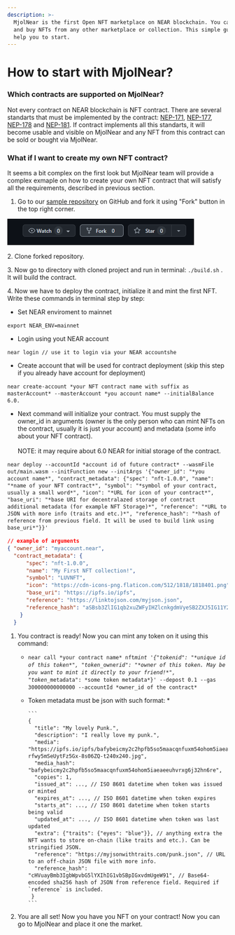 ```yaml
---
description: >-
  MjolNear is the first Open NFT marketplace on NEAR blockchain. You can sell
  and buy NFTs from any other marketplace or collection. This simple guide will
  help you to start.
---
```


# How to start with MjolNear?

### Which contracts are supported on MjolNear?

Not every contract on NEAR blockchain is NFT contract. There are several standarts that must be implemented by the contract: [NEP-171](https://nomicon.io/Standards/NonFungibleToken/Core), [NEP-177](https://nomicon.io/Standards/NonFungibleToken/Metadata), [NEP-178](https://nomicon.io/Standards/NonFungibleToken/ApprovalManagement) and  [NEP-181](https://nomicon.io/Standards/NonFungibleToken/Enumeration). If contract implements all this standarts, it will become usable and visible on MjolNear and any NFT from this contract can be sold or bought via MjolNear.

### What if I want to create my own NFT contract?

It seems a bit complex on the first look but MjolNear team will provide a complex exmaple on how to create your own NFT contract that will satisfy all the requirements, described in previous section.

1. Go to our [sample repository](https://github.com/MjolNear/simple-nft-contract) on GitHub and fork it using "Fork" button in the top right corner.

![](.gitbook/assets/image.png)

2\. Clone forked repository.

3\. Now go to directory with cloned project and run in terminal: `./build.sh` . It will build the contract.

4\. Now we have to deploy the contract, initialize it and mint the first NFT. Write these commands in terminal step by step:

* Set NEAR enviroment to mainnet

```shell
export NEAR_ENV=mainnet
```

* Login using yout NEAR account

```shell
near login // use it to login via your NEAR accountshe
```

* Create account that will be used for contract deployment (skip this step if you already have account for deployment)

```shell
near create-account *your NFT contract name with suffix as masterAccount* --masterAccount *you account name* --initialBalance 6.0.
```

* Next command will initialize your contract. You must supply the owner\_id in arguments (owner is the only person who can mint NFTs on the contract, usually it is just your account) and metadata (some info about your NFT contract). \
  \
  NOTE: it may require about 6.0 NEAR for initial storage of the contract.

```shell
near deploy --accountId *account id of future contract* --wasmFile out/main.wasm --initFunction new --initArgs '{"owner_id": "*you account name*", "contract_metadata": {"spec": "nft-1.0.0", "name": "*name of your NFT contract*", "symbol": "*symbol of your contract, usually a small word*", "icon": "*URL for icon of your contract*", "base_uri": "*base URI for decentralazed storage of contract additional metadata (for example NFT Storage)*", "reference": "*URL to JSON with more info (traits and etc.)*", "reference_hash": "*hash of reference from previous field. It will be used to build link using base_uri*"}}'
```

```json
// example of arguments
{ "owner_id": "myaccount.near", 
  "contract_metadata": { 
      "spec": "nft-1.0.0", 
      "name": "My First NFT collection!", 
      "symbol": "LUVNFT",
      "icon": "https://cdn-icons-png.flaticon.com/512/1818/1818401.png", 
      "base_uri": "https://ipfs.io/ipfs", 
      "reference": "https://linktojson.com/myjson.json", 
      "reference_hash": "aSBsb3ZlIG1qb2xuZWFyIHZlcnkgdmVyeSB2ZXJ5IG11Y2ghISE=" 
    }
  }
```

1. You contract is ready! Now you can mint any token on it using this command:
   * `near call *your contract name* nft`_`mint '{"tokenid": "*unique id of this token*", "token_`_`owner`_`id": "*owner of this token. May be you want to mint it directly to your friend!*", "token_`_`metadata": *some token metadata*}' --depost 0.1 --gas 300000000000000 --accountId *owner_id of the contract*`
   * Token metadata must be json with such format:
     *

         ```
         { 
           "title": "My lovely Punk.", 
           "description": "I really love my punk.", 
           "media": "https://ipfs.io/ipfs/bafybeicmy2c2hpfb5so5maacqnfuxm54ohom5iaeaeeuhvrxg6j32hn6re/avatars-rfwy5mSeUytFz5Gx-8s06ZQ-t240x240.jpg", 
           "media_hash": "bafybeicmy2c2hpfb5so5maacqnfuxm54ohom5iaeaeeuhvrxg6j32hn6re", 
           "copies": 1, 
           "issued_at": ..., // ISO 8601 datetime when token was issued or minted
           "expires_at": ..., // ISO 8601 datetime when token expires
           "starts_at": ..., // ISO 8601 datetime when token starts being valid
           "updated_at": ..., // ISO 8601 datetime when token was last updated
           "extra": {"traits": {"eyes": "blue"}}, // anything extra the NFT wants to store on-chain (like traits and etc.). Can be stringified JSON.
           "reference": "https://myjsonwithtraits.com/punk.json", // URL to an off-chain JSON file with more info.
           "reference_hash": "cHVuayBmb3IgbWpvbG5lYXIhIG1vbSBpIGxvdmUgeW91", // Base64-encoded sha256 hash of JSON from reference field. Required if `reference` is included.
          }  
         ```
2. You are all set! Now you have you NFT on your contract! Now you can go to MjolNear and place it one the market.



